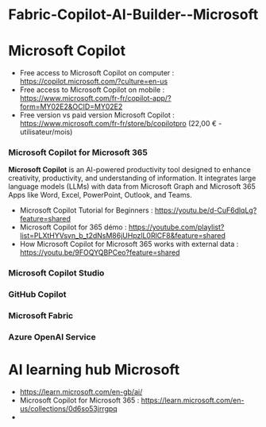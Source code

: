 # Fabric-Copilot-AI-Builder--Microsoft

# Microsoft Copilot 
- Free access to Microsoft Copilot on computer : https://copilot.microsoft.com/?culture=en-us
- Free access to Microsoft Copilot on mobile : https://www.microsoft.com/fr-fr/copilot-app/?form=MY02E2&OCID=MY02E2
- Free version vs paid version Microsoft Copilot : https://www.microsoft.com/fr-fr/store/b/copilotpro (22,00 € - utilisateur/mois) 

### Microsoft Copilot for Microsoft 365
**Microsoft Copilot** is an AI-powered productivity tool designed to enhance creativity, productivity, and understanding of information. It integrates large language models (LLMs) with data from Microsoft Graph and Microsoft 365 Apps like Word, Excel, PowerPoint, Outlook, and Teams.
- Microsoft Copilot Tutorial for Beginners : https://youtu.be/d-CuF6dlqLg?feature=shared
- Microsoft Copilot for 365 démo : https://youtube.com/playlist?list=PLXtHYVsvn_b_t2dNsM86jUHpzlL0RlCF8&feature=shared
- How Microsoft Copilot for Microsoft 365 works with external data : https://youtu.be/9FOQYQBPCeo?feature=shared

  
### Microsoft Copilot Studio 

### GitHub Copilot 

### Microsoft Fabric 

### Azure OpenAI Service

# AI learning hub Microsoft 
- https://learn.microsoft.com/en-gb/ai/
- Microsoft Copilot for Microsoft 365 : https://learn.microsoft.com/en-us/collections/0d6so53jrrgpq
- 

